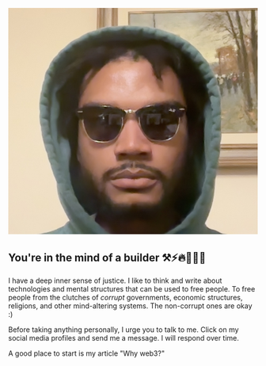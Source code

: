 ![1and0](media/photo.png)
## You're in the mind of a builder ⚒️⚡️🔥🌊💨💫
I have a deep inner sense of justice. I like to think and write about technologies and mental structures that can be used to free people. To free people from the clutches of *corrupt* governments, economic structures, religions, and other mind-altering systems. The non-corrupt ones are okay :)

Before taking anything personally, I urge you to talk to me. Click on my social media profiles and send me a message. I will respond over time. 

A good place to start is my article "Why web3?"